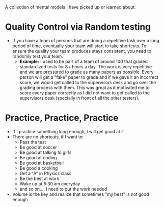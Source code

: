 A collection of mental models I have picked up or learned about.

# Quality Control via Random testing
* If you have a team of persons that are doing a repetitive task over a long period of time, eventually your team will start to take shortcuts. To ensure the quality your team produces stays consistent, you need to randomly test your team. 
	* **Example:** I used to be part of a team of around 100 that graded standardized tests for 8+ hours a day. The work is very repetitive and we are pressured to grade as many papers as possible. Every person will get a "fake" paper to grade and if we gave it an incorrect score, we would get called to the supervisors desk and go over the grading process with them. This was great as it motivated me to score every paper correctly as I did not want to get called to the supervisors desk (specially in front of all the other testers).

# Practice, Practice, Practice
- If I practice something long enough, I will get good at it
- There are no shortcuts, if I want to:
	- Pass the test
	- Be good at soccer
	- Be good at talking to girls
	- Be good at coding
	- Be good at basketball
	- Be good a cooking
	- Get a "A" in Physics class
	- Be the best at work
	- Wake up at 5:30 am everyday
	- and so on.... I need to put the work needed
- Volume is the key and realize that sometimes "my best" is not good enough

